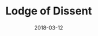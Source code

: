 ---
layout: default
modal-id: 9
date: 2018-03-12
title: Lodge of Dissent
img: lodge-of-dissent-thumb.gif
alt: image-alt
project-date: Work-In-Progress
download: TBA
source: Not Available
description: A card game about territorial acquisition. Attack enemy monsters to gain control of them, but carefully choose your attacks so your own monsters won't be left vulnerable. A prototype should be available on itch.io very soon!
inspiration: While heavily inspired by Tetra Master, Lodge of Dissent strives to improve upon the idea. Combat is designed to make the game more intuitive and approachable. The goal is to maintain complexity while making the game less obtuse and less dependant on RNG.
---